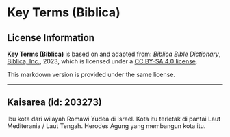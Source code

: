 # Key Terms (Biblica)

## License Information

**Key Terms (Biblica)** is based on and adapted from: _Biblica Bible Dictionary_, [Biblica, Inc.](https://www.biblica.com/), 2023, which is licensed under a [CC BY-SA 4.0 license](https://creativecommons.org/licenses/by-sa/4.0/legalcode.en).

This markdown version is provided under the same license.



--------------------------------

## Kaisarea (id: 203273)

Ibu kota dari wilayah Romawi Yudea di Israel. Kota itu terletak di pantai Laut Mediterania / Laut Tengah. Herodes Agung yang membangun kota itu.


